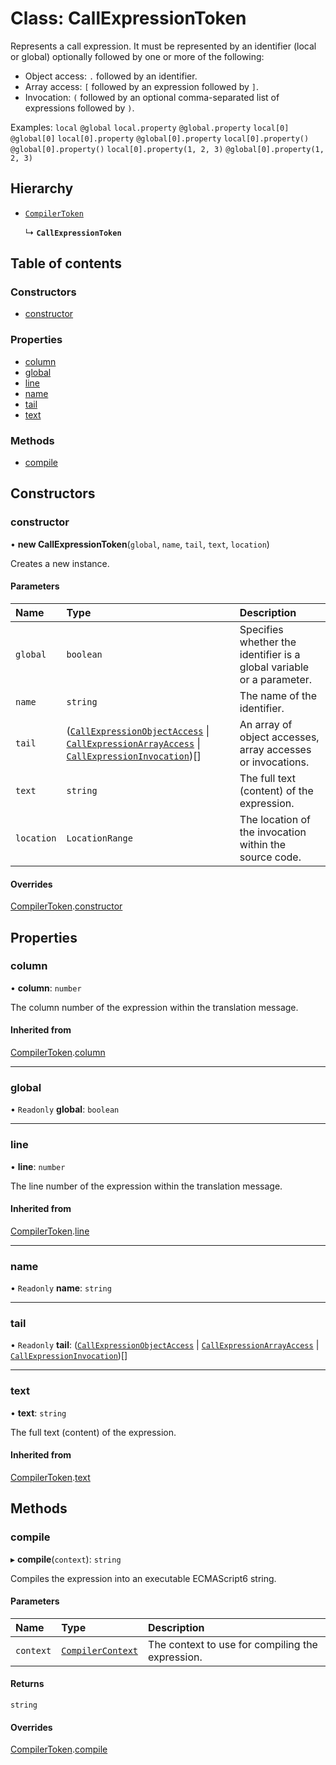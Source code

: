 # Class: CallExpressionToken

Represents a call expression.
It must be represented by an identifier (local or global) optionally followed by one or more of the following:

- Object access: `.` followed by an identifier.
- Array access: `[` followed by an expression followed by `]`.
- Invocation: `(` followed by an optional comma-separated list of expressions followed by `)`.

Examples:
`local`
`@global`
`local.property`
`@global.property`
`local[0]`
`@global[0]`
`local[0].property`
`@global[0].property`
`local[0].property()`
`@global[0].property()`
`local[0].property(1, 2, 3)`
`@global[0].property(1, 2, 3)`

## Hierarchy

- [`CompilerToken`](CompilerToken.md)

  ↳ **`CallExpressionToken`**

## Table of contents

### Constructors

- [constructor](CallExpressionToken.md#constructor)

### Properties

- [column](CallExpressionToken.md#column)
- [global](CallExpressionToken.md#global)
- [line](CallExpressionToken.md#line)
- [name](CallExpressionToken.md#name)
- [tail](CallExpressionToken.md#tail)
- [text](CallExpressionToken.md#text)

### Methods

- [compile](CallExpressionToken.md#compile)

## Constructors

### constructor

• **new CallExpressionToken**(`global`, `name`, `tail`, `text`, `location`)

Creates a new instance.

#### Parameters

| Name | Type | Description |
| :------ | :------ | :------ |
| `global` | `boolean` | Specifies whether the identifier is a global variable or a parameter. |
| `name` | `string` | The name of the identifier. |
| `tail` | ([`CallExpressionObjectAccess`](CallExpressionObjectAccess.md) \| [`CallExpressionArrayAccess`](CallExpressionArrayAccess.md) \| [`CallExpressionInvocation`](CallExpressionInvocation.md))[] | An array of object accesses, array accesses or invocations. |
| `text` | `string` | The full text (content) of the expression. |
| `location` | `LocationRange` | The location of the invocation within the source code. |

#### Overrides

[CompilerToken](CompilerToken.md).[constructor](CompilerToken.md#constructor)

## Properties

### column

• **column**: `number`

The column number of the expression within the translation message.

#### Inherited from

[CompilerToken](CompilerToken.md).[column](CompilerToken.md#column)

___

### global

• `Readonly` **global**: `boolean`

___

### line

• **line**: `number`

The line number of the expression within the translation message.

#### Inherited from

[CompilerToken](CompilerToken.md).[line](CompilerToken.md#line)

___

### name

• `Readonly` **name**: `string`

___

### tail

• `Readonly` **tail**: ([`CallExpressionObjectAccess`](CallExpressionObjectAccess.md) \| [`CallExpressionArrayAccess`](CallExpressionArrayAccess.md) \| [`CallExpressionInvocation`](CallExpressionInvocation.md))[]

___

### text

• **text**: `string`

The full text (content) of the expression.

#### Inherited from

[CompilerToken](CompilerToken.md).[text](CompilerToken.md#text)

## Methods

### compile

▸ **compile**(`context`): `string`

Compiles the expression into an executable ECMAScript6 string.

#### Parameters

| Name | Type | Description |
| :------ | :------ | :------ |
| `context` | [`CompilerContext`](CompilerContext.md) | The context to use for compiling the expression. |

#### Returns

`string`

#### Overrides

[CompilerToken](CompilerToken.md).[compile](CompilerToken.md#compile)
